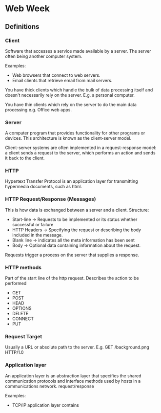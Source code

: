 # Web Week

## Definitions

### Client

Software that accesses a service made available by a server. The server often being another computer system.

Examples:
 - Web browsers that connect to web servers.
 - Email clients that retrieve email from mail servers.

 You have thick clients which handle the bulk of data processing itself and doesn't necessarily rely on the server. E.g. a personal computer.

 You have thin clients which rely on the server to do the main data processing e.g. Office web apps.

### Server

A computer program that provides functionality for other programs or devices. This architecture is known as the client-server model.

Client-server systems are often implemented in a request-response model: a client sends a request to the server, which performs an action and sends it back to the client.

### HTTP

Hypertext Transfer Protocol is an application layer for transmitting hypermedia documents, such as html.

### HTTP Request/Response (Messages)

This is how data is exchanged between a server and a client.
Structure:
 - Start-line -> Requests to be implemented or its status whether successful or failure
 - HTTP Headers -> Specifying the request or describing the body included in the message.
 - Blank line -> indicates all the meta information has been sent
 - Body -> Optional data containing information about the request.

Requests trigger a process on the server that supplies a response.

### HTTP methods

Part of the start line of the http request.
Describes the action to be performed
 - GET
 - POST
 - HEAD
 - OPTIONS
 - DELETE
 - CONNECT
 - PUT

### Request Target

Usually a URL or absolute path to the server. E.g. GET /background.png HTTP/1.0

### Application layer

An application layer is an abstraction layer that specifies the shared communication protocols and interface methods used by hosts in a communications network.
request/response

Examples:
 - TCP/IP application layer contains
